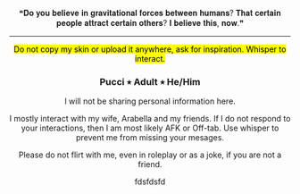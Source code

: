 <p align="center"> ❝𝐃𝐨 𝐲𝐨𝐮 𝐛𝐞𝐥𝐢𝐞𝐯𝐞 𝐢𝐧 𝐠𝐫𝐚𝐯𝐢𝐭𝐚𝐭𝐢𝐨𝐧𝐚𝐥 𝐟𝐨𝐫𝐜𝐞𝐬 𝐛𝐞𝐭𝐰𝐞𝐞𝐧 𝐡𝐮𝐦𝐚𝐧𝐬? 𝐓𝐡𝐚𝐭 𝐜𝐞𝐫𝐭𝐚𝐢𝐧 𝐩𝐞𝐨𝐩𝐥𝐞 𝐚𝐭𝐭𝐫𝐚𝐜𝐭 𝐜𝐞𝐫𝐭𝐚𝐢𝐧 𝐨𝐭𝐡𝐞𝐫𝐬? 𝐈 𝐛𝐞𝐥𝐢𝐞𝐯𝐞 𝐭𝐡𝐢𝐬, 𝐧𝐨𝐰.❞

---

<p align="center"> <mark>Do not copy my skin or upload it anywhere, ask for inspiration. Whisper to interact.</mark>

### *<p align=center>* Pucci ⭒ Adult ⭒ He/Him
<p align="center"> I will not be sharing personal information here.

<p align=center> I mostly interact with my wife, Arabella and my friends. If I do not respond to your interactions, then I am most likely AFK or Off-tab. Use whisper to prevent me from missing your mesages.

<p align=center> Please do not flirt with me, even in roleplay or as a joke, if you are not a friend.
<p align=center> fdsfdsfd
</p>
